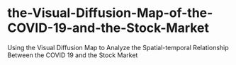 # the-Visual-Diffusion-Map-of-the-COVID-19-and-the-Stock-Market
Using the Visual Diffusion Map to Analyze the Spatial-temporal Relationship Between the COVID 19 and the Stock Market
